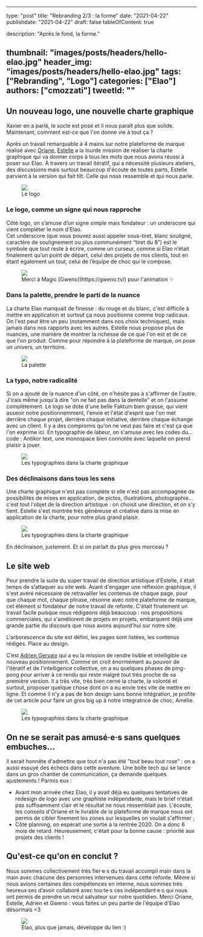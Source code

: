 
---
type:               "post"
title:              "Rebranding 2/3 : la forme"
date:               "2021-04-22"
publishdate:        "2021-04-22"
draft:              false
tableOfContent:     true

description:        "Après le fond, la forme."

thumbnail:          "images/posts/headers/hello-elao.jpg"
header_img:         "images/posts/headers/hello-elao.jpg"
tags:               ["Rebranding", "Logo"]
categories:         ["Elao"]
authors:            ["cmozzati"]
tweetId:            ""
---

## Un nouveau logo, une nouvelle charte graphique
Xavier en a parlé, le socle est posé <!-- #TODO insérer lien vers l'autre article --> et il nous paraît plus que solide. Maintenant, comment est-ce que l'on donne vie à tout ça ? 

Après un travail remarquable à 4 mains sur notre plateforme de marque réalisé avec [Oriane](https://galanga-inside.fr/), [Estelle](https://www.heystelle.fr/) a la lourde mission de réaliser la charte graphique qui va donner corps à tous les mots que nous avons réussi à poser sur Elao.
À travers un travail itératif, qui a nécessité plusieurs ateliers, des discussions mais surtout beaucoup d'écoute de toutes parts, Estelle parvient à la version qui fait tilt. Celle qui nous ressemble et qui nous parle.

<figure>
    <img src="images/posts/2021/elao-rebranding02.jpg">
    <figcaption>
      <span class="figure__legend">Le logo</span>
    </figcaption>
</figure>

### Le logo, comme un signe qui nous rapproche
Côté logo, on s’amuse d’un signe simple mais fondateur : un underscore qui vient compléter le nom d'Elao.  
Cet underscore (que vous pouvez aussi appeler sous-tiret, blanc souligné, caractère de soulignement ou plus communément “tiret du 8”) est le symbole que tout reste à écrire, comme un curseur, comme si Elao n’était finalement qu’un point de départ, celui des projets de nos clients, tout en étant également un tout, celui de l’équipe de choc qui le compose. 

<figure>
    <img src="images/posts/2021/elao-loop.gif">
    <figcaption>
      <span class="figure__legend">Merci à Magic [Gweno](https://gweno.tv/) pour l'animation ✨</span>
    </figcaption>
</figure>

### Dans la palette, prendre le parti de la nuance
La charte Elao manquait de finesse : du rouge et du blanc, c'est difficile à mettre en application et surtout ça nous positionne comme trop radicaux. On l'est peut être un peu (notamment dans nos choix techniques), mais jamais dans nos rapports avec les autres. Estelle nous propose plus de nuances, une manière de montrer la richesse de ce que l'on est et de ce que l'on produit. Comme pour répondre à la plateforme de marque, on pose un univers, un territoire. 

<figure>
    <img src="images/posts/2021/elao-rebranding01.jpg">
    <figcaption>
      <span class="figure__legend">La palette</span>
    </figcaption>
</figure>

### La typo, notre radicalité
Si on a ajouté de la nuance d'un côté, on n'hésite pas à s'affirmer de l'autre. J'irais même jusqu'à dire "on ne fait pas dans la dentelle" et on l'assume complètement. 
Le logo se dote d'une belle Faktum bien grasse, qui vient asseoir notre positionnemment, l'envie et l'état d'esprit que l'on met derrière chaque projet, derrière chaque initiative, derrière chaque échange avec un client. Il y a des compromis qu'on ne veut pas faire et c'est ça que l'on exprime ici. 
En typographie de labeur, on s'amuse avec les codes du… code : Antikor text, une monospace bien connotée avec laquelle on prend plaisir à jouer. 

<figure>
    <img src="images/posts/2021/elao-rebranding03.jpg">
    <figcaption>
      <span class="figure__legend">Les typographies dans la charte graphique</span>
    </figcaption>
</figure>

### Des déclinaisons dans tous les sens
Une charte graphique n'est pas complète si elle n'est pas accompagnée de possibilités de mises en application, de pictos, illustrations, photographie… c'est tout l'objet de la direction artistique : on choisit une direction, et on s'y tient. Estelle s'est montrée très généreuse et créative dans la mise en application de la charte, pour notre plus grand plaisir. 

<!-- #TODO -->
<figure>
    <img src="images/posts/2021/elao-rebranding03.jpg">
    <figcaption>
      <span class="figure__legend">Les typographies dans la charte graphique</span>
    </figcaption>
</figure>

En déclinaison, justement. Et si on parlait du plus gros morceau ?

## Le site web
Pour prendre la suite du super travail de direction artistique d’Estelle, il était temps de s’attaquer au site web.
Avant d'engager une réflexion graphique, il s'est avéré nécessaire de retravailler les contenus de chaque page, pour que chaque mot, chaque phrase, résonne avec notre plateforme de marque, cet élément si fondateur de notre travail de refonte. 
C'était finalement un travail facile puisque nous rédigeons déjà beaucoup : nos propositions commerciales, qui s'améliorent de projets en projets, embarquent déjà une grande partie du discours que nous avons aujourd'hui sur notre site. 

L'arborescence du site est défini, les pages sont listées, les contenus rédigés. Place au design.

C’est [Adrien Gervaix](https://adriengervaix.com/) qui a eu la mission de rendre lisible et intelligible ce nouveau positionnement. Comme on croit énormément au pouvoir de l'itératif et de l'intelligence collective, on a eu quelques phases de ping-pong pour arriver à ce rendu qui reste malgré tout très proche de sa première version. Il a très vite, très bien cerné la charte, la volonté et surtout, proposer quelque chose dont on a eu envie très vite de mettre en ligne. 
Et comme il n'y a pas de bon design sans bonne intégration, je profite de cet article pour faire un gros big up à notre intégratrice de choc, Amélie. 

<!-- #TODO -->
<figure>
    <img src="images/posts/2021/elao-rebranding03.jpg">
    <figcaption>
      <span class="figure__legend">Les typographies dans la charte graphique</span>
    </figcaption>
</figure>


## On ne se serait pas amusé·e·s sans quelques embuches…
Il serait honnête d'admettre que tout n'a pas été "tout beau tout rose" : on a aussi essuyé des échecs dans cette aventure. Une boîte tech qui se lance dans un gros chantier de communication, ça demande quelques ajustements ! 
Parmis eux :
- Avant mon arrivée chez Elao, il y avait déjà eu quelques tentatives de redesign de logo avec une graphiste indépendante, mais le brief n'était pas suffisamment clair et le résultat ne nous ressemblait pas. L'écoute, les conseils d'Oriane et le livrable de la plateforme de marque nous ont permis de cibler finement les zones sur lesquelles on voulait s'affirmer ; 
- Côté planning, on espérait une sortie à la rentrée 2020. On a donc 6 mois de retard. Heureusement, c'était pour la bonne cause : priorité aux projets des clients !

## Qu'est-ce qu'on en conclut ? 
Nous sommes collectivement très fier·e·s du travail accompli main dans la main avec chacune des personnes intervenues dans cette refonte. 
Même si nous avions certaines des compétences en interne, nous sommes très heureux·ses d’avoir collaboré avec tou·te·s ces indépendant·e·s qui nous ont permis de prendre un recul salvateur sur notre quotidien. 
Merci Oriane, Estelle, Adrien et Gweno : vous faites un peu partie de l'équipe d'Elao désormais <3

<figure>
    <img src="images/posts/2021/elao-developpe-du-lien.jpg">
    <figcaption>
      <span class="figure__legend">Elao, plus que jamais, développe du lien :)</span>
    </figcaption>
</figure>

